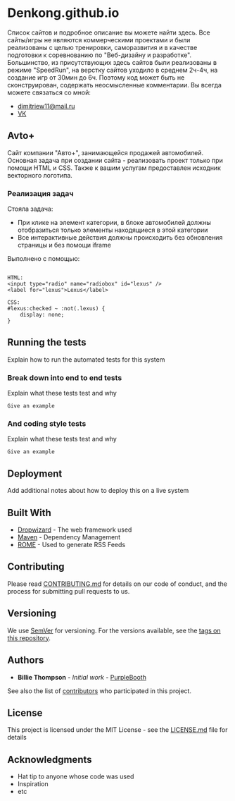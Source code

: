 # Denkong.github.io

Список сайтов и подробное описание вы можете найти здесь.
Все сайты/игры не являются коммерческими проектами и были реализованы с целью тренировки, саморазвития и в качестве подготовки к соревнованию по "Веб-дизайну и разработке".
Большинство, из присутствующих здесь сайтов были реализованы в режиме "SpeedRun", на верстку сайтов уходило в среднем 2ч-4ч, на создание игр от 30мин до 6ч.
Поэтому код может быть не сконструирован, содержать неосмысленные комментарии.
Вы всегда можете связаться со мной:
* dimitriew11@mail.ru
* [VK](https://vk.com/denisdimitriew)

## Avto+

Сайт компании "Авто+", занимающейся продажей автомобилей. Основная задача при создании сайта - реализовать проект только при помощи HTML и CSS. Также к вашим услугам предоставлен исходник векторного логотипа.

### Реализация задач

Стояла задача:
* При клике на элемент категории, в блоке автомобилей должны отобразиться только элементы находящиеся в этой категории
* Все интерактивные действия должны происходить без обновления страницы и без помощи iframe

Выполнено с помощью:

```

HTML:
<input type="radio" name="radiobox" id="lexus" />
<label for="lexus">Lexus</label>

CSS:
#lexus:checked ~ :not(.lexus) {
    display: none;
}

```

## Running the tests

Explain how to run the automated tests for this system

### Break down into end to end tests

Explain what these tests test and why

```
Give an example
```

### And coding style tests

Explain what these tests test and why

```
Give an example
```

## Deployment

Add additional notes about how to deploy this on a live system

## Built With

* [Dropwizard](http://www.dropwizard.io/1.0.2/docs/) - The web framework used
* [Maven](https://maven.apache.org/) - Dependency Management
* [ROME](https://rometools.github.io/rome/) - Used to generate RSS Feeds

## Contributing

Please read [CONTRIBUTING.md](https://gist.github.com/PurpleBooth/b24679402957c63ec426) for details on our code of conduct, and the process for submitting pull requests to us.

## Versioning

We use [SemVer](http://semver.org/) for versioning. For the versions available, see the [tags on this repository](https://github.com/your/project/tags). 

## Authors

* **Billie Thompson** - *Initial work* - [PurpleBooth](https://github.com/PurpleBooth)

See also the list of [contributors](https://github.com/your/project/contributors) who participated in this project.

## License

This project is licensed under the MIT License - see the [LICENSE.md](LICENSE.md) file for details

## Acknowledgments

* Hat tip to anyone whose code was used
* Inspiration
* etc
